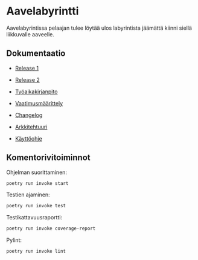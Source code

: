 # Aavelabyrintti

Aavelabyrintissa pelaajan tulee löytää ulos labyrintista jäämättä kiinni siellä liikkuvalle aaveelle. 

## Dokumentaatio

- [Release 1](https://github.com/LottaHyppyra/ot-harjoitustyo/releases/tag/viikko5)

- [Release 2](https://github.com/LottaHyppyra/ot-harjoitustyo/releases/tag/viikko6)

- [Työaikakirjanpito](https://github.com/LottaHyppyra/ot-harjoitustyo/blob/master/aavelabyrintti/dokumentaatio/tyoaikakirjanpito.md)

- [Vaatimusmäärittely](https://github.com/LottaHyppyra/ot-harjoitustyo/blob/master/aavelabyrintti/dokumentaatio/vaatimusmaarittely.md)

- [Changelog](https://github.com/LottaHyppyra/ot-harjoitustyo/blob/master/aavelabyrintti/dokumentaatio/changelog.md)

- [Arkkitehtuuri](https://github.com/LottaHyppyra/ot-harjoitustyo/blob/master/aavelabyrintti/dokumentaatio/arkkitehtuuri.md)

- [Käyttöohje](https://github.com/LottaHyppyra/ot-harjoitustyo/blob/master/aavelabyrintti/dokumentaatio/kayttoohje.md)

## Komentorivitoiminnot

Ohjelman suorittaminen:

```bash
poetry run invoke start
```

Testien ajaminen:

```bash
poetry run invoke test
```

Testikattavuusraportti: 

```bash
poetry run invoke coverage-report
```
Pylint:

```bash
poetry run invoke lint
```
